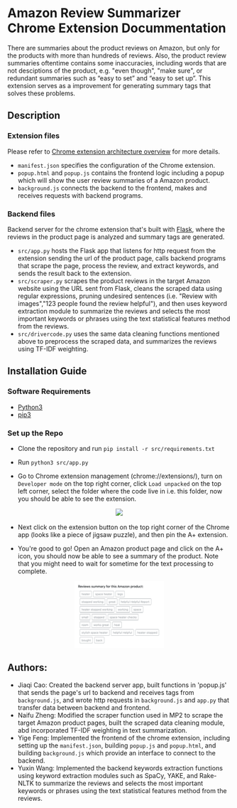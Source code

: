 # Amazon Review Summarizer Chrome Extension Docummentation
There are summaries about the product reviews on Amazon, but only for the products with more than hundreds of reviews. Also, the product review summaries oftentime contains some inaccuracies, including words that are not desciptions of the product, e.g. "even though", "make sure", or redundant summaries such as “easy to set” and “easy to set up”. This extension serves as a improvement for generating summary tags that solves these problems.

## Description
### Extension files
Please refer to [Chrome extension architecture overview](https://developer.chrome.com/docs/extensions/mv3/architecture-overview/) for more details.
* `manifest.json` specifies the configuration of the Chrome extension.
* `popup.html` and ``popup.js`` contains the frontend logic including a popup which will show the user review summaries of a Amazon product.
* `background.js` connects the backend to the frontend, makes and receives requests with backend programs.
### Backend files
Backend server for the chrome extension that's built with [Flask](https://flask.palletsprojects.com/en/2.0.x/), where the reviews in the product page is analyzed and summary tags are generated.
* `src/app.py` hosts the Flask app that listens for http request from the extension sending the url of the product page, calls backend programs that scrape the page, process the review, and extract keywords, and sends the result back to the extension.
* `src/scraper.py` scrapes the product reviews in the target Amazon website using the URL sent from Flask, cleans the scraped data using regular expressions, pruning undesired sentences (i.e. "Review with images","123 people found the review helpful"), and then uses keyword extraction module to summarize the reviews and selects the most important keywords or phrases using the text statistical features method from the reviews.
* `src/drivercode.py` uses the same data cleaning functions mentioned above to preprocess the scraped data, and summarizes the reviews using TF-IDF weighting.

## Installation Guide
### Software Requirements
* [Python3](https://www.python.org/downloads/) 
* [pip3](https://pip.pypa.io/en/stable/installation/)

### Set up the Repo
* Clone the repository and run `pip install -r src/requirements.txt`

* Run `python3 src/app.py`

* Go to Chrome extension management (chrome://extensions/), turn on `Developer mode` on the top right corner, click `Load unpacked` on the top left corner, select the folder where the code live in i.e. this folder, now you should be able to see the extension.
<p align="center"><img src="/images/extension.png" width="40%"/><p>

* Next click on the extension button on the top right corner of the Chrome app (looks like a piece of jigsaw puzzle), and then pin the A+ extension.
 
* You're good to go! Open an Amazon product page and click on the A+ icon, you should now be able to see a summary of the product. Note that you might need to wait for sometime for the text processing to complete.
<p align="center"><img src="/images/extension_demo.png" width="40%"/><p>

## Authors:
* Jiaqi Cao: Created the backend server app, built functions in 'popup.js' that sends the page's url to backend and receives tags from `background.js`, and wrote http requests in `background.js` and `app.py` that transfer data between backend and frontend. 
* Naifu Zheng: Modified the scraper function used in MP2 to scrape the target Amazon product pages, built the scraped data cleaning module, abd incorporated TF-IDF weighting in text summarization.
* Yige Feng: Implemented the frontend of the chrome extension, including setting up the `manifest.json`, building `popup.js` and `popup.html`, and building `background.js` which provide an interface to connect to the backend.
* Yuxin Wang: Implemented the backend keywords extraction functions using keyword extraction modules such as SpaCy, YAKE, and Rake-NLTK to summarize the reviews and selects the most important keywords or phrases using the text statistical features method from the reviews.
